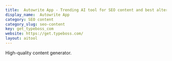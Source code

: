 ```yaml
---
title:  Autowrite App - Trending AI tool for SEO content and best alternatives
display_name:  Autowrite App
category: SEO content
category_slug: seo-content
key: get_typeboss_com
website: https://get.typeboss.com/
layout: aitool
---
```


High-quality content generator.
